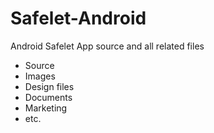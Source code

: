 # Safelet-Android
Android Safelet App source and all related files

- Source
- Images
- Design files
- Documents
- Marketing
- etc.

